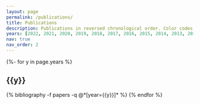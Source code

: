 ```yaml
---
layout: page
permalink: /publications/
title: Publications
description: Publications in reversed chronological order. Color codes discriminate between <span style="color:#00369f">journal articles</span>, <span style="color:#a624a6">conference papers</span>, <span style="color:#9a852e">preprints</span> and <span style="color:#408e8f">book chapters</span>.
years: [2022, 2021, 2020, 2019, 2018, 2017, 2016, 2015, 2014, 2013, 2012, 2011]
nav: true
nav_order: 2
---
```

<!-- _pages/publications.md -->
<div class="publications">

{%- for y in page.years %}
  <h2 class="year">{{y}}</h2>
  {% bibliography -f papers -q @*[year={{y}}]* %}
{% endfor %}

</div>
